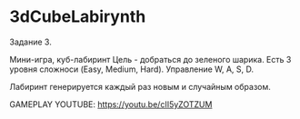 # 3dCubeLabirynth
Задание 3.

Мини-игра, куб-лабиринт
Цель - добраться до зеленого шарика. Есть 3 уровня сложноси (Easy, Medium, Hard). Управление W, A, S, D.

Лабиринт генерируется каждый раз новым и случайным образом.


GAMEPLAY YOUTUBE: https://youtu.be/cII5yZOTZUM
